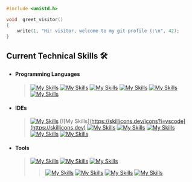 ```c
#include <unistd.h>

void  greet_visitor()
{
    write(1, "Hi! visitor, welcome to my git profile (:\n", 42);
}
```

## Current Technical Skills 🛠️

- #### Programming Languages
  
  > [![My Skills](https://skillicons.dev/icons?i=c)](https://skillicons.dev)
  > [![My Skills](https://skillicons.dev/icons?i=cpp)](https://skillicons.dev)
  > [![My Skills](https://skillicons.dev/icons?i=java)](https://skillicons.dev)
  > [![My Skills](https://skillicons.dev/icons?i=bash)](https://skillicons.dev)
  > [![My Skills](https://skillicons.dev/icons?i=html)](https://skillicons.dev)
  > [![My Skills](https://skillicons.dev/icons?i=css)](https://skillicons.dev)

- #### IDEs
  
  > [![My Skills](https://skillicons.dev/icons?i=vim)](https://skillicons.dev)
  > [![My Skills](https://skillicons.dev/icons?i=vscode](https://skillicons.dev)
  > [![My Skills](https://skillicons.dev/icons?i=intellij)](https://skillicons.dev)
  > [![My Skills](https://skillicons.dev/icons?i=)](https://skillicons.dev)
  > [![My Skills](https://skillicons.dev/icons?i=html)](https://skillicons.dev)
  > [![My Skills](https://skillicons.dev/icons?i=css)](https://skillicons.dev)
  > [![My Skills](https://skillicons.dev/icons?i=md)](https://skillicons.dev)

- #### Tools
  
  > [![My Skills](https://skillicons.dev/icons?i=git)](https://skillicons.dev)
  > [![My Skills](https://skillicons.dev/icons?i=github)](https://skillicons.dev)
  > [![My Skills](https://skillicons.dev/icons?i=gdb)](https://skillicons.dev)
  > > [![My Skills](https://skillicons.dev/icons?i=valgrind)](https://skillicons.dev)
  > [![My Skills](https://skillicons.dev/icons?i=stackoverflow)](https://skillicons.dev)
  > [![My Skills](https://skillicons.dev/icons?i=notion)](https://skillicons.dev)
  > [![My Skills](https://skillicons.dev/icons?i=slack)](https://skillicons.dev)
